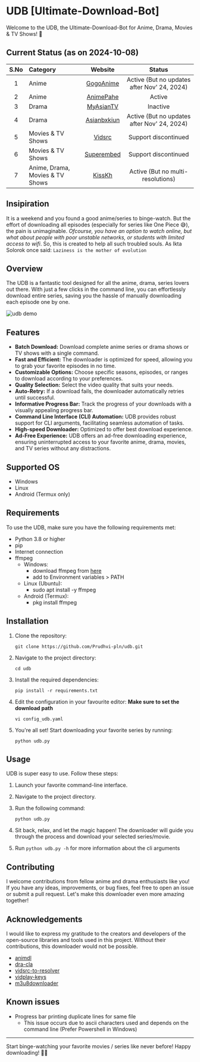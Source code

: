 # UDB [Ultimate-Download-Bot]

Welcome to the UDB, the Ultimate-Download-Bot for Anime, Drama, Movies & TV Shows! 🎉

## Current Status (as on 2024-10-08)
| S.No | Category           | Website                                   | Status |
| :--: | :----------------- | :---------------------------------------: | :----: |
|   1  | Anime              | [GogoAnime](https://anitaku.to/)          | Active (But no updates after Nov' 24, 2024) |
|   2  | Anime              | [AnimePahe](https://animepahe.ru/)        | Active |
|   3  | Drama              | [MyAsianTV](https://myasiantv.ac/)        | Inactive |
|   4  | Drama              | [Asianbxkiun](https://asianbxkiun.pro/)   | Active (But no updates after Nov' 24, 2024) |
|   5  | Movies & TV Shows  | [Vidsrc](https://vidsrc.to/)              | Support discontinued |
|   6  | Movies & TV Shows  | [Superembed](https://streambucket.net/)   | Support discontinued |
|   7  | Anime, Drama, Movies & TV Shows | [KissKh](https://kisskh.co/) | Active (But no multi-resolutions) |

## Insipiration

It is a weekend and you found a good anime/series to binge-watch. But the effort of downloading all episodes (especially for series like One Piece 😅), the pain is unimaginable. _Ofcourse, you have an option to watch online, but what about people with poor unstable networks, or students with limited access to wifi_. So, this is created to help all such troubled souls. As Ikta Solorok once said: `Laziness is the mother of evolution`

## Overview

The UDB is a fantastic tool designed for all the anime, drama, series lovers out there. With just a few clicks in the command line, you can effortlessly download entire series, saving you the hassle of manually downloading each episode one by one.

![udb demo](images/udb-demo.gif)

## Features

- **Batch Download:** Download complete anime series or drama shows or TV shows with a single command.
- **Fast and Efficient:** The downloader is optimized for speed, allowing you to grab your favorite episodes in no time.
- **Customizable Options:** Choose specific seasons, episodes, or ranges to download according to your preferences.
- **Quality Selection:** Select the video quality that suits your needs.
- **Auto-Retry:** If a download fails, the downloader automatically retries until successful.
- **Informative Progress Bar:** Track the progress of your downloads with a visually appealing progress bar.
- **Command Line Interface (CLI) Automation:** UDB provides robust support for CLI arguments, facilitating seamless automation of tasks.
- **High-speed Downloader:** Optimized to offer best download experience.
- **Ad-Free Experience:** UDB offers an ad-free downloading experience, ensuring uninterrupted access to your favorite anime, drama, movies, and TV series without any distractions.

## Supported OS
- Windows
- Linux
- Android (Termux only)

## Requirements

To use the UDB, make sure you have the following requirements met:

- Python 3.8 or higher
- pip
- Internet connection
- ffmpeg
  - Windows:
    - download ffmpeg from [here](https://ffmpeg.org/download.html)
    - add to Environment variables > PATH
  - Linux (Ubuntu):
    - sudo apt install -y ffmpeg
  - Android (Termux):
    - pkg install ffmpeg

## Installation

1. Clone the repository:

    ```
    git clone https://github.com/Prudhvi-pln/udb.git
    ```

2. Navigate to the project directory:

    ```
    cd udb
    ```

3. Install the required dependencies:

    ```
    pip install -r requirements.txt
    ```
4. Edit the configuration in your favourite editor: __Make sure to set the download path__

    ```
    vi config_udb.yaml
    ```

5. You're all set! Start downloading your favorite series by running:

    ```
    python udb.py
    ```

## Usage

UDB is super easy to use. Follow these steps:

1. Launch your favorite command-line interface.
2. Navigate to the project directory.
3. Run the following command:

   ```
   python udb.py
   ```

4. Sit back, relax, and let the magic happen! The downloader will guide you through the process and download your selected series/movie.

5. Run `python udb.py -h` for more information about the cli arguments

## Contributing

I welcome contributions from fellow anime and drama enthusiasts like you! If you have any ideas, improvements, or bug fixes, feel free to open an issue or submit a pull request. Let's make this downloader even more amazing together!

## Acknowledgements

I would like to express my gratitude to the creators and developers of the open-source libraries and tools used in this project. Without their contributions, this downloader would not be possible.
 - [animdl](https://github.com/justfoolingaround/animdl)
 - [dra-cla](https://github.com/CoolnsX/dra-cla/blob/main/dra-cla)
 - [vidsrc-to-resolver](https://github.com/Ciarands/vidsrc-to-resolver)
 - [vidplay-keys](https://github.com/KillerDogeEmpire/vidplay-keys)
 - [m3u8downloader](https://github.com/josephcappadona/m3u8downloader)

## Known issues
 - Progress bar printing duplicate lines for same file
   - This issue occurs due to ascii characters used and depends on the command line (Prefer Powershell in Windows)

---

Start binge-watching your favorite movies / series like never before! Happy downloading! 🍿✨
